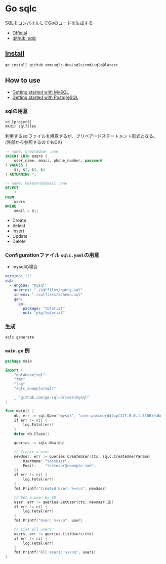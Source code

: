 # Go sqlc

SQLをコンパイルしてGoのコードを生成する

- [Official](https://sqlc.dev/)
- [github: sqlc](https://github.com/sqlc-dev/sqlc)

## [Install](https://docs.sqlc.dev/en/latest/overview/install.html)


```sh
go install github.com/sqlc-dev/sqlc/cmd/sqlc@latest
```

## How to use

- [Getting started with MySQL](https://docs.sqlc.dev/en/latest/tutorials/getting-started-mysql.html)
- [Getting started with PostgreSQL](https://docs.sqlc.dev/en/latest/tutorials/getting-started-postgresql.html)

### sqlの用意

```
cd [project]
mkdir sqlfiles
```
利用するsqlファイルを用意するが、プリペアードステートメント形式となる。(外部から参照するのでもOK)

```sql
-- name: CreateUser :one
INSERT INTO users (
    user_name, email, phone_number, password
) VALUES (
    $1, $2, $3, $4
) RETURNING *;

-- name: GetUserByEmail :one
SELECT
    *
FROM
    users
WHERE
    email = $1;

```

- Create
- Select
- Insert
- Update
- Delete

### Configurationファイル `sqlc.yaml`の用意

- mysqlの場合

```yaml
version: "2"
sql:
  - engine: "mysql"
    queries: "./sqlfiles/query.sql"
    schema: "./sqlfiles/schema.sql"
    gen:
      go:
        package: "tutorial"
        out: "pkg/tutorial"
```

### 生成

```sh
sqlc generate
```

### `main.go` 例

```go
package main

import (
    "database/sql"
    "fmt"
    "log"
    "sqlc_example/sqlc"

    _ "github.com/go-sql-driver/mysql"
)

func main() {
    db, err := sql.Open("mysql", "user:password@tcp(127.0.0.1:3306)/dbname")
    if err != nil {
        log.Fatal(err)
    }
    defer db.Close()

    queries := sqlc.New(db)

    // Create a user
    newUser, err := queries.CreateUser(ctx, sqlc.CreateUserParams{
        Username: "testuser",
        Email:    "testuser@example.com",
    })
    if err != nil {
        log.Fatal(err)
    }
    fmt.Printf("Created User: %+v\n", newUser)

    // Get a user by ID
    user, err := queries.GetUser(ctx, newUser.ID)
    if err != nil {
        log.Fatal(err)
    }
    fmt.Printf("User: %+v\n", user)

    // List all users
    users, err := queries.ListUsers(ctx)
    if err != nil {
        log.Fatal(err)
    }
    fmt.Printf("All Users: %+v\n", users)
}
```
